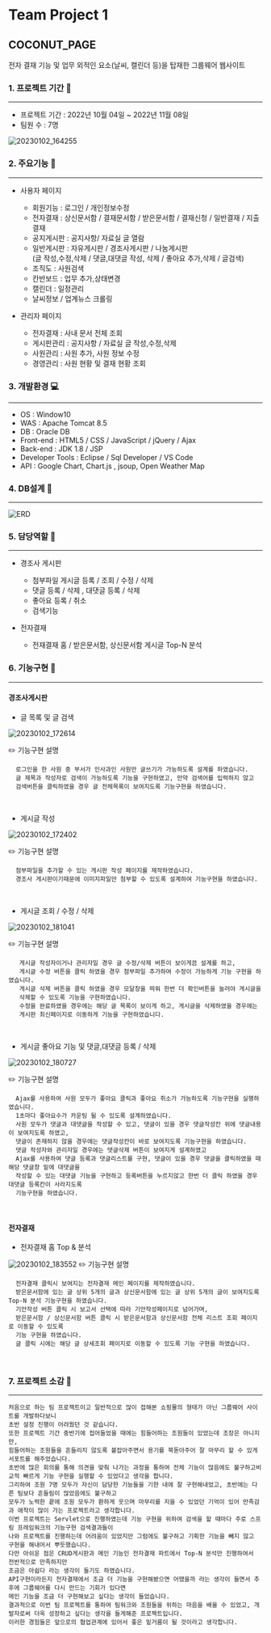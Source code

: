 
# Team Project 1

## COCONUT_PAGE

전자 결재 기능 및 업무 외적인 요소(날씨, 캘린더 등)을 탑재한 그룹웨어 웹사이트

### 1. 프로젝트 기간 :calendar:
---
+ 프로젝트 기간 : 2022년 10월 04일 ~ 2022년 11월 08일
+ 팀원 수 : 7명

![20230102_164255](https://user-images.githubusercontent.com/114273783/210204935-cfe0ec1e-23cd-4084-88ed-b0cf19c28ed5.png)

### 2. 주요기능 :pushpin:
---
+ 사용자 페이지
  + 회원기능 : 로그인 / 개인정보수정
  + 전자결재 : 상신문서함 / 결재문서함 / 받은문서함 / 결재신청 / 일반결재 / 지출결재
  + 공지게시판 : 공지사항/ 자료실 글 열람
  + 일반게시판 : 자유게시판 / 경조사게시판 / 나눔게시판 <br>
                 (글 작성,수정,삭제 / 댓글,대댓글 작성, 삭제 / 좋아요 추가,삭제 / 글검색)
  + 조직도 : 사원검색
  + 칸반보드 : 업무 추가,상태변경
  + 캘린더 : 일정관리
  + 날씨정보 / 업계뉴스 크롤링

+ 관리자 페이지
  + 전자결재 : 사내 문서 전체 조회
  + 게시판관리 : 공지사항 / 자료실 글 작성,수정,삭제
  + 사원관리 : 사원 추가, 사원 정보 수정
  + 경영관리 : 사원 현황 및 결재 현황 조회

### 3. 개발환경 :computer:
---
+ OS : Window10
+ WAS : Apache Tomcat 8.5
+ DB : Oracle DB
+ Front-end : HTML5 / CSS / JavaScript / jQuery / Ajax
+ Back-end : JDK 1.8 / JSP
+ Developer Tools : Eclipse / Sql Developer / VS Code
+ API : Google Chart, Chart.js , jsoup, Open Weather Map

### 4. DB설계 :bookmark_tabs:
---
![ERD](https://user-images.githubusercontent.com/114273783/210206115-b6dd1627-8e09-4858-9791-474aee376e07.png)

### 5. 담당역할 :information_desk_person:
---
+ 경조사 게시판 
  + 첨부파일 게시글 등록 / 조회 / 수정 / 삭제
  + 댓글 등록 / 삭제 , 대댓글 등록 / 삭제
  + 좋아요 등록 / 취소
  + 검색기능
  
+ 전자결재
  + 전재결재 홈 / 받은문서함, 상신문서함 게시글 Top-N 분석

### 6. 기능구현 :mag_right:
---
#### 경조사게시판

+ 글 목록 및 글 검색

![20230102_172614](https://user-images.githubusercontent.com/114273783/210208108-3e52107e-7189-4dae-8fd8-92b4f8e7947d.png)

:pencil2: 기능구현 설명 <br>
``` 
  로그인을 한 사원 중 부서가 인사과인 사원만 글쓰기가 가능하도록 설계를 하였습니다.
  글 제목과 작성자로 검색이 가능하도록 기능을 구현하였고, 만약 검색어를 입력하지 않고 
  검색버튼을 클릭하였을 경우 글 전체목록이 보여지도록 기능구현을 하였습니다.
```  
<br>

+ 게시글 작성

![20230102_172402](https://user-images.githubusercontent.com/114273783/210207959-096fda6f-28ba-4684-b354-f9fdbbd60bfc.png)

:pencil2: 기능구현 설명 <br>
``` 
  첨부파일을 추가할 수 있는 게시판 작성 페이지를 제작하였습니다.
  경조사 게시판이기때문에 이미지파일만 첨부할 수 있도록 설계하여 기능구현을 하였습니다.
``` 
<br>

+ 게시글 조회 / 수정 / 삭제

![20230102_181041](https://user-images.githubusercontent.com/114273783/210212179-4dc889c0-304b-4b5a-b792-15db4b3cf3fb.png)

:pencil2: 기능구현 설명 <br>
```
   게시글 작성자이거나 관리자일 경우 글 수정/삭제 버튼이 보이게끔 설계를 하고,
   게시글 수정 버튼을 클릭 하였을 경우 첨부파일 추가하여 수정이 가능하게 기능 구현을 하였습니다.
   게시글 삭제 버튼을 클릭 하였을 경우 모달창을 띄워 한번 더 확인버튼을 눌러야 게시글을 
   삭제할 수 있도록 기능을 구현하였습니다. 
   수정을 완료하였을 경우에는 해당 글 목록이 보이게 하고, 게시글을 삭제하였을 경우에는
   게시판 최신페이지로 이동하게 기능을 구현하였습니다.
``` 
<br>

+ 게시글 좋아요 기능 및 댓글,대댓글 등록 / 삭제

![20230102_180727](https://user-images.githubusercontent.com/114273783/210211820-d5218286-17ae-4895-b533-27a7cd5d8d14.png)

:pencil2: 기능구현 설명 <br>
``` 
  Ajax를 사용하여 사원 모두가 좋아요 클릭과 좋아요 취소가 가능하도록 기능구현을 실행하였습니다.
  1초마다 좋아요수가 카운팅 될 수 있도록 설계하였습니다.
  사원 모두가 댓글과 대댓글을 작성할 수 있고, 댓글이 있을 경우 댓글작성칸 위에 댓글내용이 보여지도록 하였고,
  댓글이 존재하지 않을 경우에는 댓글작성칸이 바로 보여지도록 기능구현을 하였습니다.
  댓글 작성자와 관리자일 경우에는 댓글삭제 버튼이 보여지게 설계하였고
  Ajax를 사용하여 댓글 등록과 댓글리스트를 구현, 댓글이 있을 경우 댓글을 클릭하였을 때 해당 댓글창 밑에 대댓글을
  작성할 수 있는 대댓글 기능을 구현하고 등록버튼을 누르지않고 한번 더 클릭 하였을 경우 대댓글 등록칸이 사라지도록 
  기능구현을 하였습니다.
``` 
<br>

#### 전자결재
+ 전자결재 홈 Top & 분석

![20230102_183552](https://user-images.githubusercontent.com/114273783/210214554-f5588f4d-c9bb-4b8b-b6fa-904dcbd63bfc.png)
:pencil2: 기능구현 설명 <br>
``` 
  전자결재 클릭시 보여지는 전자결재 메인 페이지를 제작하였습니다.
  받은문서함에 있는 글 상위 5개의 글과 상신문서함에 있는 글 상위 5개의 글이 보여지도록 Top-N 분석 기능구현을 하였습니다.
  기안작성 버튼 클릭 시 보고서 선택에 따라 기안작성페이지로 넘어가며, 
  받은문서함 / 상신문서함 버튼 클릭 시 받은문서함과 상신문서함 전체 리스트 조회 페이지로 이동할 수 있도록
  기능 구현을 하였습니다.
  글 클릭 시에는 해당 글 상세조회 페이지로 이동할 수 있도록 기능 구현을 하였습니다.
``` 
<br>

### 7. 프로젝트 소감 :confetti_ball:
---
```
처음으로 하는 팀 프로젝트이고 일반적으로 많이 접해본 쇼핑몰의 형태가 아닌 그룹웨어 사이트를 개발하다보니 
초반 설정 진행이 어려웠던 것 같습니다.
또한 프로젝트 기간 중반기에 접어들었을 때에는 힘들어하는 조원들이 있었는데 조장은 아니지만, 
힘들어하는 조원들을 흔들리지 않도록 붙잡아주면서 용기를 북돋아주어 잘 마무리 할 수 있게 서포트를 해주었습니다.
초반에 많은 회의를 통해 의견을 맞춰 나가는 과정을 통하여 전체 기능이 많음에도 불구하고비교적 빠르게 기능 구현을 실행할 수 있었다고 생각을 합니다.
그리하여 조원 7명 모두가 자신이 담당한 기능들을 기한 내에 잘 구현해내었고, 초반에는 다른 팀보다 흔들림이 많았음에도 불구하고 
모두가 노력한 끝에 조원 모두가 환하게 웃으며 마무리를 지을 수 있었던 기억이 있어 만족감과 애착이 많이 가는 프로젝트라고 생각합니다.
이번 프로젝트는 Servlet으로 진행하였는데 기능 구현을 위하여 검색을 할 때마다 주로 스프링 프레임워크의 기능구현 검색결과들이 
나와 프로젝트를 진행하는데 어려움이 있었지만 그럼에도 불구하고 기획한 기능을 빼지 않고 구현을 해내어서 뿌듯했습니다.
다만 아쉬운 점은 CRUD게시판과 메인 기능인 전자결재 파트에서 Top-N 분석만 진행하여서 전반적으로 만족하지만 
조금은 아쉽다 라는 생각이 들기도 하였습니다.
API구현이라든지 전자결재에서 조금 더 기능을 구현해봤으면 어땠을까 라는 생각이 들면서 추후에 그룹웨어를 다시 만드는 기회가 있다면 
메인 기능을 조금 더 구현해보고 싶다는 생각이 들었습니다.
결과적으로 이번 팀 프로젝트를 통하여 팀워크와 조원들을 위하는 마음을 배울 수 있었고, 개발자로써 더욱 성장하고 싶다는 생각을 들게해준 프로젝트입니다.
이러한 경험들은 앞으로의 협업관계에 있어서 좋은 밑거름이 될 것이라고 생각합니다.
```
